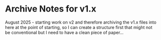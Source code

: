 # Archive Notes for v1.x

August 2025 - starting work on v2 and therefore archiving the v1.x files into here at the point of starting, so I can create a structure first
that might not be conventional but I need to have a clean piece of paper... 

